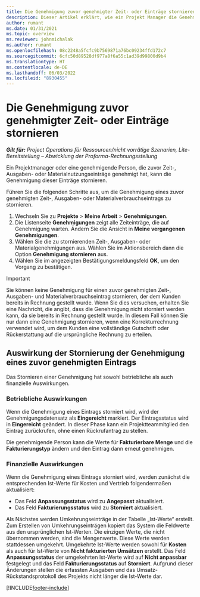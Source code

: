 ```yaml
---
title: Die Genehmigung zuvor genehmigter Zeit- oder Einträge stornieren
description: Dieser Artikel erklärt, wie ein Projekt Manager die Genehmigung von zuvor genehmigten Zeit-, Spesen- oder Materialverbrauchsbuchungen rückgängig machen kann.
author: rumant
ms.date: 01/31/2021
ms.topic: overview
ms.reviewer: johnmichalak
ms.author: rumant
ms.openlocfilehash: 08c2248a5fcfc9b7569871a76bc09234ffd172c7
ms.sourcegitcommit: 6cfc50d89528df977a8f6a55c1ad39d99800d9b4
ms.translationtype: HT
ms.contentlocale: de-DE
ms.lasthandoff: 06/03/2022
ms.locfileid: "8930455"
---
```

# <a name="cancel-the-approval-of-previously-approved-entries"></a>Die Genehmigung zuvor genehmigter Zeit- oder Einträge stornieren

_**Gilt für:** Project Operations für Ressourcen/nicht vorrätige Szenarien, Lite-Bereitstellung – Abwicklung der Proforma-Rechnungsstellung_

Ein Projektmanager oder eine genehmigende Person, die zuvor Zeit-, Ausgaben- oder Materialnutzungseinträge genehmigt hat, kann die Genehmigung dieser Einträge stornieren. 

Führen Sie die folgenden Schritte aus, um die Genehmigung eines zuvor genehmigten Zeit-, Ausgaben- oder Materialverbrauchseintrags zu stornieren.

1. Wechseln Sie zu **Projekte** \> **Meine Arbeit** \> **Genehmigungen**.
2. Die Listenseite **Genehmigungen** zeigt alle Zeiteinträge, die auf Genehmigung warten. Ändern Sie die Ansicht in **Meine vergangenen Genehmigungen**.
3. Wählen Sie die zu stornierenden Zeit-, Ausgaben- oder Materialgenehmigungen aus. Wählen Sie im Aktionsbereich dann die Option **Genehmigung stornieren** aus.
4. Wählen Sie im angezeigten Bestätigungsmeldungsfeld **OK**, um den Vorgang zu bestätigen.

> [!IMPORTANT]
> Sie können keine Genehmigung für einen zuvor genehmigten Zeit-, Ausgaben- und Materialverbrauchseintrag stornieren, der dem Kunden bereits in Rechnung gestellt wurde. Wenn Sie dies versuchen, erhalten Sie eine Nachricht, die angibt, dass die Genehmigung nicht storniert werden kann, da sie bereits in Rechnung gestellt wurde. In diesem Fall können Sie nur dann eine Genehmigung stornieren, wenn eine Korrekturrechnung verwendet wird, um dem Kunden eine vollständige Gutschrift oder Rückerstattung auf die ursprüngliche Rechnung zu erteilen.

## <a name="impact-of-canceling-the-approval-of-a-previously-approved-entry"></a>Auswirkung der Stornierung der Genehmigung eines zuvor genehmigten Eintrags

Das Stornieren einer Genehmigung hat sowohl betriebliche als auch finanzielle Auswirkungen.

### <a name="operational-impact"></a>Betriebliche Auswirkungen

Wenn die Genehmigung eines Eintrags storniert wird, wird der Genehmigungsdatensatz als **Eingereicht** markiert. Der Eintragsstatus wird in **Eingereicht** geändert. In dieser Phase kann ein Projektteammitglied den Eintrag zurückrufen, ohne einen Rückrufantrag zu stellen.

Die genehmigende Person kann die Werte für **Fakturierbare Menge** und die **Fakturierungstyp** ändern und den Eintrag dann erneut genehmigen.

### <a name="financial-impact"></a>Finanzielle Auswirkungen

Wenn die Genehmigung eines Eintrags storniert wird, werden zunächst die entsprechenden Ist-Werte für Kosten und Vertrieb folgendermaßen aktualisiert:

- Das Feld **Anpassungsstatus** wird zu **Angepasst** aktualisiert.
- Das Feld **Fakturierungsstatus** wird zu **Storniert** aktualisiert.

Als Nächstes werden Umkehrungseinträge in der Tabelle „Ist-Werte“ erstellt. Zum Erstellen von Umkehrungseinträgen kopiert das System die Feldwerte aus den ursprünglichen Ist-Werten. Die einzigen Werte, die nicht übernommen werden, sind die Mengenwerte. Diese Werte werden stattdessen umgekehrt. Umgekehrte Ist-Werte werden sowohl für **Kosten** als auch für Ist-Werte von **Nicht fakturierten Umsätzen** erstellt. Das Feld **Anpassungsstatus** der umgekehrten Ist-Werte wird auf **Nicht anpassbar** festgelegt und das Feld **Fakturierungsstatus** auf **Storniert**. Aufgrund dieser Änderungen stellen die erfassten Ausgaben und das Umsatz-Rückstandsprotokoll des Projekts nicht länger die Ist-Werte dar.

[!INCLUDE[footer-include](../includes/footer-banner.md)]
